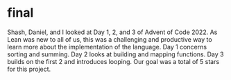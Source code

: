 # final

Shash, Daniel, and I looked at Day 1, 2, and 3 of Advent of Code 2022. 
As Lean was new to all of us, this was a challenging and productive way to learn more about the implementation of the language.
Day 1 concerns sorting and summing. 
Day 2 looks at building and mapping functions.
Day 3 builds on the first 2 and introduces looping.
Our goal was a total of 5 stars for this project.
